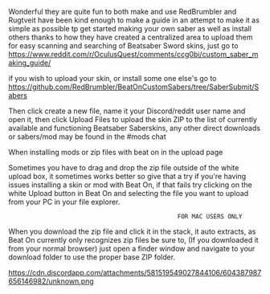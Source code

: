 Wonderful they are quite fun to both make and use
RedBrumbler and Rugtveit have been kind enough to make a guide in an attempt to make it as simple as possible tp get started making your own saber as well as install others thanks to how they have created a centralized area to upload them for easy scanning and searching of Beatsaber Sword skins, just go to
 https://www.reddit.com/r/OculusQuest/comments/ccg0bi/custom_saber_making_guide/


if you wish to upload your skin, or install some one else's go to 
https://github.com/RedBrumbler/BeatOnCustomSabers/tree/SaberSubmit/Sabers

Then click create a new file, name it your Discord/reddit user name and open it, then click Upload Files to upload the skin ZIP to the list of currently available and functioning Beatsaber Saberskins, any other direct downloads or sabers/mod may be found in the #mods chat

When installing mods or zip files with beat on in the upload page

Sometimes you have to drag and drop the zip file outside of the white upload box, it sometimes works better so give that a try if you're having issues installing a skin or mod with Beat On, if that fails try clicking on the white Upload button in Beat On and selecting the file you want to upload from your PC in your file explorer.

                                                   FOR MAC USERS ONLY

When you download the zip file and click it in the stack, it auto extracts, as Beat On currently only recognizes zip files be sure to,
(If you downloaded it from your normal browser)
just open a finder window and navigate to your download folder to use the proper base ZIP folder.


https://cdn.discordapp.com/attachments/581519549027844106/604387987656146982/unknown.png